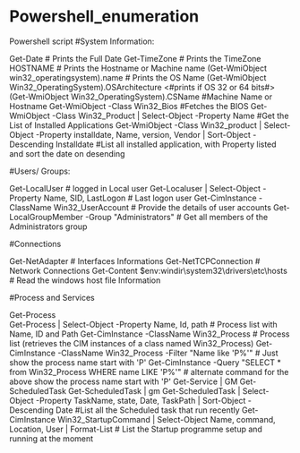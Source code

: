 # Powershell_enumeration
Powershell script
#System Information:

Get-Date                                                                # Prints the Full Date
Get-TimeZone                                                            # Prints the TimeZone
HOSTNAME                                                                # Prints the Hostname or Machine name
(Get-WmiObject win32_operatingsystem).name                              # Prints the OS Name
(Get-WmiObject Win32_OperatingSystem).OSArchitecture                    <#prints if OS 32 or 64 bits#>
(Get-WmiObject Win32_OperatingSystem).CSName                            #Machine Name or Hostname
Get-WmiObject -Class Win32_Bios                                         #Fetches the BIOS
Get-WmiObject -Class Win32_Product | Select-Object -Property Name       #Get the List of Installed Applications
Get-WmiObject -Class Win32_product | Select-Object -Property installdate, Name, version, Vendor | Sort-Object -Descending Installdate #List all installed application, with Property listed and sort the date on desending

#Users/ Groups:
       
Get-LocalUser                                                           # logged in Local user
Get-Localuser | Select-Object -Property Name, SID, LastLogon            # Last logon user
Get-CimInstance -ClassName Win32_UserAccount                            # Provide the details of user accounts
Get-LocalGroupMember -Group "Administrators"                            # Get all members of the Administrators group 

#Connections

Get-NetAdapter                                                          # Interfaces Informations
Get-NetTCPConnection                                                    # Network Connections
Get-Content $env:windir\system32\drivers\etc\hosts                      # Read the windows host file Information

#Process and Services

Get-Process          
Get-Process | Select-Object -Property Name, Id, path                    # Process list with Name, ID and Path
Get-CimInstance -ClassName Win32_Process                                # Process list (retrieves the CIM instances of a class named Win32_Process)
Get-CimInstance -ClassName Win32_Process -Filter "Name like 'P%'"       # Just show the process name start with 'P' 
Get-CimInstance -Query "SELECT * from Win32_Process WHERE name LIKE 'P%'" # alternate command for the above show the process name start with 'P'
Get-Service | GM
Get-ScheduledTask
Get-ScheduledTask | gm
Get-ScheduledTask | Select-Object -Property TaskName, state, Date, TaskPath | Sort-Object -Descending Date  #List all the Scheduled task that run recently
Get-CimInstance Win32_StartupCommand | Select-Object Name, command, Location, User | Format-List          # List the Startup programme setup and running at the moment
